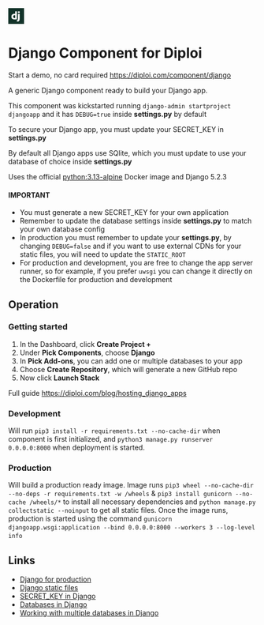 <img alt="icon" src=".diploi/icon.svg" width="32">

# Django Component for Diploi

Start a demo, no card required
https://diploi.com/component/django

A generic Django component ready to build your Django app.

This component was kickstarted running
`django-admin startproject djangoapp`
and it has `DEBUG=true` inside **settings.py** by default

To secure your Django app, you must update your SECRET_KEY in **settings.py**

By default all Django apps use SQlite, which you must update to use your database of choice inside **settings.py**

Uses the official [python:3.13-alpine](https://hub.docker.com/_/python/) Docker image and Django 5.2.3

#### IMPORTANT
- You must generate a new SECRET_KEY for your own application
- Remember to update the database settings inside **settings.py** to match your own database config
- In production you must remember to update your **settings.py**, by changing `DEBUG=false` and if you want to use external CDNs for your static files, you will need to update the `STATIC_ROOT`
- For production and development, you are free to change the app server runner, so for example, if you prefer `uwsgi` you can change it directly on the Dockerfile for production and development

## Operation

### Getting started

1. In the Dashboard, click **Create Project +**
2. Under **Pick Components**, choose **Django**
3. In **Pick Add-ons**, you can add one or multiple databases to your app
4. Choose **Create Repository**, which will generate a new GitHub repo
5. Now click **Launch Stack**

Full guide https://diploi.com/blog/hosting_django_apps

### Development

Will run
`pip3 install -r requirements.txt --no-cache-dir`
when component is first initialized, and `python3 manage.py runserver 0.0.0.0:8000` when deployment is started.

### Production

Will build a production ready image. Image runs
`pip3 wheel --no-cache-dir --no-deps -r requirements.txt -w /wheels` & `pip3 install gunicorn --no-cache /wheels/*`
to install all necessary dependencies and
`python manage.py collectstatic --noinput` to get all static files. Once the image runs, production is started using the command
`gunicorn djangoapp.wsgi:application --bind 0.0.0.0:8000 --workers 3 --log-level info`

## Links

- [Django for production](https://docs.djangoproject.com/en/5.2/howto/deployment/checklist/)
- [Django static files](https://docs.djangoproject.com/en/5.2/howto/static-files/)
- [SECRET_KEY in Django](https://docs.djangoproject.com/en/5.2/ref/settings/#std-setting-SECRET_KEY)
- [Databases in Django](https://docs.djangoproject.com/en/5.2/ref/databases/)
- [Working with multiple databases in Django](https://docs.djangoproject.com/en/5.2/topics/db/multi-db/)

